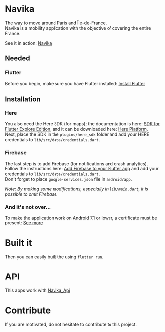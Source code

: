 # Navika

The way to move around Paris and Île-de-France.
\
Navika is a mobility application with the objective of covering the entire France.

See it in action: [Navika](https://play.google.com/store/apps/details?id=com.lowa.navika)

## Needed
### Flutter
Before you begin, make sure you have Flutter installed: [Install Flutter](https://flutter.dev/docs/get-started/install)

## Installation
### Here
You also need the Here SDK (for maps); the documentation is here: [SDK for Flutter Explore Edition](https://www.here.com/docs/bundle/sdk-for-flutter-explore-developer-guide/page/README.html), and it can be downloaded here: [Here Platform](https://platform.here.com/portal/sdk).
\
Next, place the SDK in the `plugins/here_sdk` folder and add your HERE credentials to `lib/src/data/credentials.dart`.

### Firebase
The last step is to add Firebase (for notifications and crash analytics). Follow the instructions here: [Add Firebase to your Flutter app](https://firebase.google.com/docs/flutter/setup?hl=fr&authuser=0&platform=ios) and add your credentials to `lib/src/data/credentials.dart`.
\
Don't forget to place `google-services.json` file in `android/app`.

*Note: By making some modifications, especially in `lib/main.dart`, it is possible to omit Firebase.*


### And it's not over...
To make the application work on Android 7.1 or lower, a certificate must be present: [See more](https://stackoverflow.com/a/71090239)


# Built it
Then you can easily built the using `flutter run`.


# API
This apps work with [Navika_Api](https://github.com/MaisClement/Navika_Api/)


# Contribute
If you are motivated, do not hesitate to contribute to this project.
